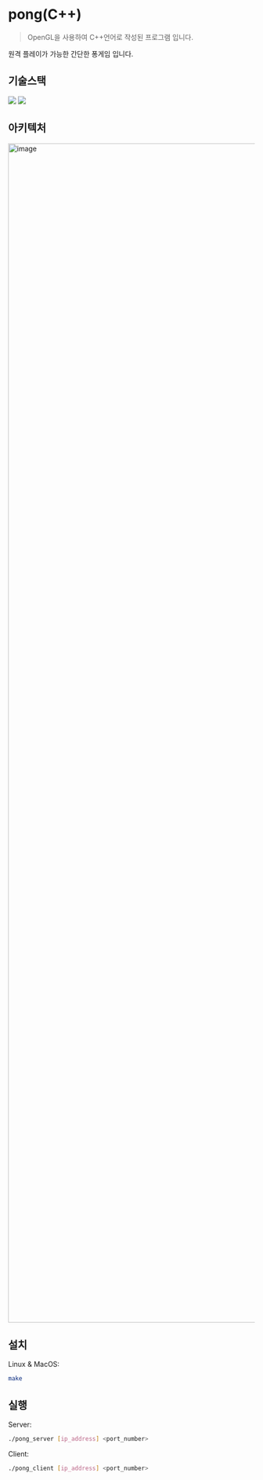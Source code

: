 # pong(C++)
> OpenGL을 사용하여 C++언어로 작성된 프로그램 입니다.

원격 플레이가 가능한 간단한 퐁게임 입니다.

## 기술스택
<img src="https://img.shields.io/badge/C/C++-00599C?style=flat&logo=cplusplus&logoColor=white"/><a>
<img src="https://img.shields.io/badge/OpenGL-5586A4?style=flat&logo=OpenGL@&logoColor=white"/>

<!--
https://www.d5br5.dev/blog/pro_tip/tech_stack_icon  // 기술스택 뱃지 활용법 블로그
<img src="https://img.shields.io/badge/@-00599C?style=flat&logo=@&logoColor=white"/> // 기술스택 뱃지 양식
-->

## 아키텍처

<img width="2403" alt="image" src="https://github.com/geonwule/pong/assets/117799441/967305ca-e93d-41d3-89aa-66314415bfa1">



## 설치

Linux & MacOS:

```sh
make
```

<!--
Windows:

```sh
edit autoexec.bat
``` -->

## 실행

Server:

```sh
./pong_server [ip_address] <port_number>
```


Client:

```sh
./pong_client [ip_address] <port_number>
```

<!--

## Usage example

A few motivating and useful examples of how your product can be used. Spice this up with code blocks and potentially more screenshots.

_For more examples and usage, please refer to the [Wiki][wiki]._

## Development setup

Describe how to install all development dependencies and how to run an automated test-suite of some kind. Potentially do this for multiple platforms.

```sh
make install
npm test
```


## Release History

* 0.2.1
    * CHANGE: Update docs (module code remains unchanged)
* 0.2.0
    * CHANGE: Remove `setDefaultXYZ()`
    * ADD: Add `init()`
* 0.1.1
    * FIX: Crash when calling `baz()` (Thanks @GenerousContributorName!)
* 0.1.0
    * The first proper release
    * CHANGE: Rename `foo()` to `bar()`
* 0.0.1
    * Work in progress


## Meta

Your Name – [@YourTwitter](https://twitter.com/dbader_org) – YourEmail@example.com

Distributed under the XYZ license. See ``LICENSE`` for more information.

[https://github.com/yourname/github-link](https://github.com/dbader/)

## Contributing

1. Fork it (<https://github.com/yourname/yourproject/fork>)
2. Create your feature branch (`git checkout -b feature/fooBar`)
3. Commit your changes (`git commit -am 'Add some fooBar'`)
4. Push to the branch (`git push origin feature/fooBar`)
5. Create a new Pull Request

<!-- Markdown link & img dfn's -->
[npm-image]: https://img.shields.io/npm/v/datadog-metrics.svg?style=flat-square
[npm-url]: https://npmjs.org/package/datadog-metrics
[npm-downloads]: https://img.shields.io/npm/dm/datadog-metrics.svg?style=flat-square
[travis-image]: https://img.shields.io/travis/dbader/node-datadog-metrics/master.svg?style=flat-square
[travis-url]: https://travis-ci.org/dbader/node-datadog-metrics
[wiki]: https://github.com/yourname/yourproject/wiki-->
